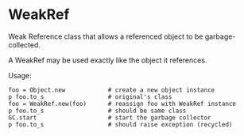 # WeakRef

Weak Reference class that allows a referenced object to be garbage-collected.

A WeakRef may be used exactly like the object it references.

Usage:

    foo = Object.new            # create a new object instance
    p foo.to_s                  # original's class
    foo = WeakRef.new(foo)      # reassign foo with WeakRef instance
    p foo.to_s                  # should be same class
    GC.start                    # start the garbage collector
    p foo.to_s                  # should raise exception (recycled)